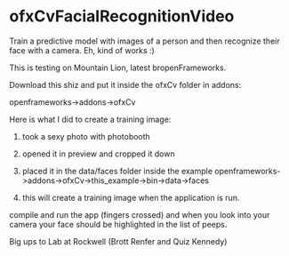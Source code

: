 ofxCvFacialRecognitionVideo
===========================

Train a predictive model with images of a person and then recognize their face with a camera. Eh, kind of works :)

This is testing on Mountain Lion, latest bropenFrameworks.

Download this shiz and put it inside the ofxCv folder in addons:

openframeworks->addons->ofxCv

Here is what I did to create a training image:

1) took a sexy photo with photobooth

2) opened it in preview and cropped it down

3) placed it in the data/faces folder inside the example
openframeworks->addons->ofxCv->this_example->bin->data->faces

4) this will create a training image when the application is run.

compile and run the app (fingers crossed) and when you look into your camera your face should be highlighted in the list of peeps.

Big ups to Lab at Rockwell (Brott Renfer and Quiz Kennedy)
